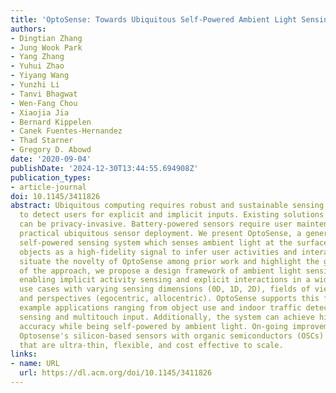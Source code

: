 ```yaml
---
title: 'OptoSense: Towards Ubiquitous Self-Powered Ambient Light Sensing Surfaces'
authors:
- Dingtian Zhang
- Jung Wook Park
- Yang Zhang
- Yuhui Zhao
- Yiyang Wang
- Yunzhi Li
- Tanvi Bhagwat
- Wen-Fang Chou
- Xiaojia Jia
- Bernard Kippelen
- Canek Fuentes-Hernandez
- Thad Starner
- Gregory D. Abowd
date: '2020-09-04'
publishDate: '2024-12-30T13:44:55.694908Z'
publication_types:
- article-journal
doi: 10.1145/3411826
abstract: Ubiquitous computing requires robust and sustainable sensing techniques
  to detect users for explicit and implicit inputs. Existing solutions with cameras
  can be privacy-invasive. Battery-powered sensors require user maintenance, preventing
  practical ubiquitous sensor deployment. We present OptoSense, a general-purpose
  self-powered sensing system which senses ambient light at the surface level of everyday
  objects as a high-fidelity signal to infer user activities and interactions. To
  situate the novelty of OptoSense among prior work and highlight the generalizability
  of the approach, we propose a design framework of ambient light sensing surfaces,
  enabling implicit activity sensing and explicit interactions in a wide range of
  use cases with varying sensing dimensions (0D, 1D, 2D), fields of view (wide, narrow),
  and perspectives (egocentric, allocentric). OptoSense supports this framework through
  example applications ranging from object use and indoor traffic detection, to liquid
  sensing and multitouch input. Additionally, the system can achieve high detection
  accuracy while being self-powered by ambient light. On-going improvements that replace
  Optosense's silicon-based sensors with organic semiconductors (OSCs) enable devices
  that are ultra-thin, flexible, and cost effective to scale.
links:
- name: URL
  url: https://dl.acm.org/doi/10.1145/3411826
---
```

